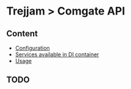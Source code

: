 # Trejjam > Comgate API

## Content

- [Configuration](#configuration)
- [Services available in DI container](#services-available-in-di-container)
- [Usage](#usage)

## TODO
